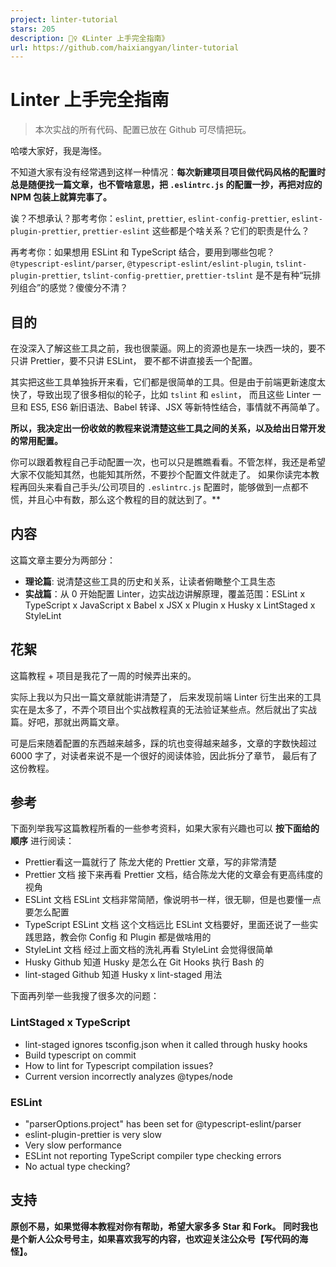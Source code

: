 ```yaml
---
project: linter-tutorial
stars: 205
description: 👮‍♀️ 《Linter 上手完全指南》
url: https://github.com/haixiangyan/linter-tutorial
---
```


Linter 上手完全指南
=============

> 本次实战的所有代码、配置已放在 Github 可尽情把玩。

哈喽大家好，我是海怪。

不知道大家有没有经常遇到这样一种情况：**每次新建项目项目做代码风格的配置时总是随便找一篇文章，也不管啥意思，把 `.eslintrc.js` 的配置一抄，再把对应的 NPM 包装上就算完事了。**

诶？不想承认？那考考你：`eslint`, `prettier`, `eslint-config-prettier`, `eslint-plugin-prettier`, `prettier-eslint` 这些都是个啥关系？它们的职责是什么？

再考考你：如果想用 ESLint 和 TypeScript 结合，要用到哪些包呢？`@typescript-eslint/parser`, `@typescript-eslint/eslint-plugin`, `tslint-plugin-prettier`, `tslint-config-prettier`, `prettier-tslint` 是不是有种“玩排列组合”的感觉？傻傻分不清？

目的
--

在没深入了解这些工具之前，我也很蒙逼。网上的资源也是东一块西一块的，要不只讲 Prettier，要不只讲 ESLint， 要不都不讲直接丢一个配置。

其实把这些工具单独拆开来看，它们都是很简单的工具。但是由于前端更新速度太快了，导致出现了很多相似的轮子，比如 `tslint` 和 `eslint`， 而且这些 Linter 一旦和 ES5, ES6 新旧语法、Babel 转译、JSX 等新特性结合，事情就不再简单了。

**所以，我决定出一份收敛的教程来说清楚这些工具之间的关系，以及给出日常开发的常用配置。**

你可以跟着教程自己手动配置一次，也可以只是瞧瞧看看。不管怎样，我还是希望大家不仅能知其然，也能知其所然，不要抄个配置文件就走了。 如果你读完本教程再回头来看自己手头/公司项目的 `.eslintrc.js` 配置时，能够做到一点都不慌，并且心中有数，那么这个教程的目的就达到了。\*\*

内容
--

这篇文章主要分为两部分：

-   **理论篇**: 说清楚这些工具的历史和关系，让读者俯瞰整个工具生态
-   **实战篇**：从 0 开始配置 Linter，边实战边讲解原理，覆盖范围：ESLint x TypeScript x JavaScript x Babel x JSX x Plugin x Husky x LintStaged x StyleLint

花絮
--

这篇教程 + 项目是我花了一周的时候弄出来的。

实际上我以为只出一篇文章就能讲清楚了， 后来发现前端 Linter 衍生出来的工具实在是太多了，不弄个项目出个实战教程真的无法验证某些点。然后就出了实战篇。好吧，那就出两篇文章。

可是后来随着配置的东西越来越多，踩的坑也变得越来越多，文章的字数快超过 6000 字了，对读者来说不是一个很好的阅读体验，因此拆分了章节， 最后有了这份教程。

参考
--

下面列举我写这篇教程所看的一些参考资料，如果大家有兴趣也可以 **按下面给的顺序** 进行阅读：

-   Prettier看这一篇就行了 陈龙大佬的 Prettier 文章，写的非常清楚
-   Prettier 文档 接下来再看 Prettier 文档，结合陈龙大佬的文章会有更高纬度的视角
-   ESLint 文档 ESLint 文档非常简陋，像说明书一样，很无聊，但是也要懂一点要怎么配置
-   TypeScript ESLint 文档 这个文档远比 ESLint 文档要好，里面还说了一些实践思路，教会你 Config 和 Plugin 都是做啥用的
-   StyleLint 文档 经过上面文档的洗礼再看 StyleLint 会觉得很简单
-   Husky Github 知道 Husky 是怎么在 Git Hooks 执行 Bash 的
-   lint-staged Github 知道 Husky x lint-staged 用法

下面再列举一些我搜了很多次的问题：

### LintStaged x TypeScript

-   lint-staged ignores tsconfig.json when it called through husky hooks
-   Build typescript on commit
-   How to lint for Typescript compilation issues?
-   Current version incorrectly analyzes @types/node

### ESLint

-   "parserOptions.project" has been set for @typescript-eslint/parser
-   eslint-plugin-prettier is very slow
-   Very slow performance
-   ESLint not reporting TypeScript compiler type checking errors
-   No actual type checking?

支持
--

**原创不易，如果觉得本教程对你有帮助，希望大家多多 Star 和 Fork。 同时我也是个新人公众号号主，如果喜欢我写的内容，也欢迎关注公众号【写代码的海怪】。**
